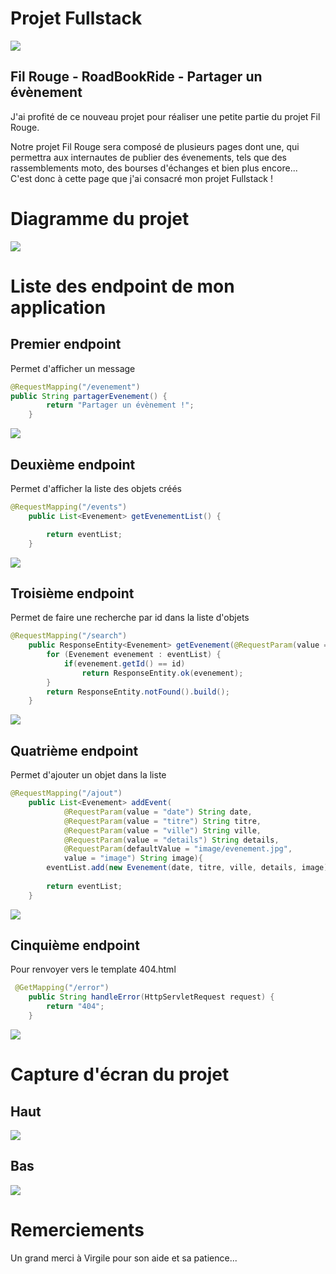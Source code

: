 <h1>Projet Fullstack</h1>

![](banniere.jpg)

<h2>Fil Rouge - RoadBookRide - Partager un évènement</h2>

<p>J'ai profité de ce nouveau projet pour réaliser une petite partie du projet Fil Rouge.</p>
<p>Notre projet Fil Rouge sera composé de plusieurs pages dont une, qui permettra aux internautes de publier des évenements, tels que des rassemblements moto, des bourses d'échanges et bien plus encore...
<br>C'est donc à cette page que j'ai consacré mon projet Fullstack !</p>

<h1>Diagramme du projet</h1>

![](Diagramme.jpg)

<h1>Liste des endpoint de mon application</h1>
<h2>Premier endpoint</h2>
<p>Permet d'afficher un message</p>

```java 
@RequestMapping("/evenement")
public String partagerEvenement() {
		return "Partager un évènement !";
	}
```
![](endpoint1.PNG)

<h2>Deuxième endpoint</h2>
<p>Permet d'afficher la liste des objets créés</p>

```java
@RequestMapping("/events")
	public List<Evenement> getEvenementList() {

		return eventList;
	}
```
![](endpoint2.PNG)

<h2>Troisième endpoint</h2>
<p>Permet de faire une recherche par id dans la liste d'objets</p>

```java
@RequestMapping("/search")
	public ResponseEntity<Evenement> getEvenement(@RequestParam(value = "id") int id) {
		for (Evenement evenement : eventList) {
			if(evenement.getId() == id)
				return ResponseEntity.ok(evenement);
		}
		return ResponseEntity.notFound().build();
	}
```
![](endpoint3.PNG)

<h2>Quatrième endpoint</h2>
<p>Permet d'ajouter un objet dans la liste</p>

```java
@RequestMapping("/ajout")
	public List<Evenement> addEvent(
			@RequestParam(value = "date") String date, 
			@RequestParam(value = "titre") String titre, 
			@RequestParam(value = "ville") String ville, 
			@RequestParam(value = "details") String details, 
			@RequestParam(defaultValue = "image/evenement.jpg",
			value = "image") String image){
		eventList.add(new Evenement(date, titre, ville, details, image));
		
		return eventList;
    }
```
![](endpoint4.PNG)

<h2>Cinquième endpoint</h2>
<p>Pour renvoyer vers le template 404.html</p>

```java
 @GetMapping("/error")
    public String handleError(HttpServletRequest request) {
        return "404";
    }
```


![](endpoint5.PNG)

<h1>Capture d'écran du projet</h1>
<h2>Haut</h2>

![](Capture1.PNG)

<h2>Bas</h2>

![](Capture2.PNG)

<h1>Remerciements</h1>
<p>Un grand merci à Virgile pour son aide et sa patience...</p>